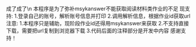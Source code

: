 成了成了\n
本程序是为了弥补msykanswer不能获取阅读材料类作业的不足
现支持:
1.登录自己的账号，解析账号信息并打印
2.调用解析信息，根据作业id获取url
注意:
1.本程序只是辅助，现阶段作业id还得用msykanswer来获取
2.不支持直接下载，需要把url复制到浏览器下载
3.代码后面的注释部分是开发中内容
感谢支持！
